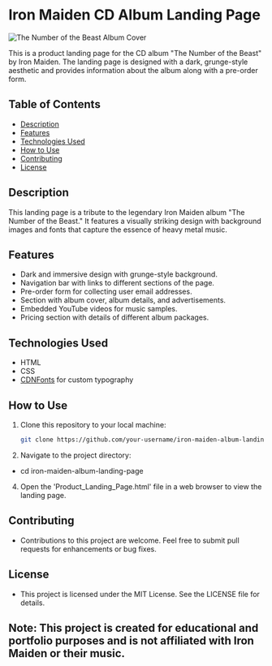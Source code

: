 # Iron Maiden CD Album Landing Page

![The Number of the Beast Album Cover](https://www.pngkit.com/png/full/209-2092826_number-of-the-beast.png)

This is a product landing page for the CD album "The Number of the Beast" by Iron Maiden. The landing page is designed with a dark, grunge-style aesthetic and provides information about the album along with a pre-order form.

## Table of Contents

- [Description](#description)
- [Features](#features)
- [Technologies Used](#technologies-used)
- [How to Use](#how-to-use)
- [Contributing](#contributing)
- [License](#license)

## Description

This landing page is a tribute to the legendary Iron Maiden album "The Number of the Beast." It features a visually striking design with background images and fonts that capture the essence of heavy metal music.

## Features

- Dark and immersive design with grunge-style background.
- Navigation bar with links to different sections of the page.
- Pre-order form for collecting user email addresses.
- Section with album cover, album details, and advertisements.
- Embedded YouTube videos for music samples.
- Pricing section with details of different album packages.

## Technologies Used

- HTML
- CSS
- [CDNFonts](https://fonts.cdnfonts.com/css/iron-maiden) for custom typography

## How to Use

1. Clone this repository to your local machine:

   ```bash
   git clone https://github.com/your-username/iron-maiden-album-landing-page.git
2. Navigate to the project directory:
- cd iron-maiden-album-landing-page 
4. Open the 'Product_Landing_Page.html' file in a web browser to view the landing page.

## Contributing
- Contributions to this project are welcome. Feel free to submit pull requests for enhancements or bug fixes.

## License
- This project is licensed under the MIT License. See the LICENSE file for details.

## Note: This project is created for educational and portfolio purposes and is not affiliated with Iron Maiden or their music.
